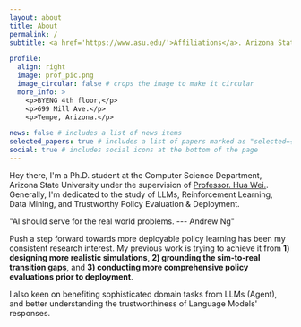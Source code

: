 ```yaml
---
layout: about
title: About
permalink: /
subtitle: <a href='https://www.asu.edu/'>Affiliations</a>. Arizona State University

profile:
  align: right
  image: prof_pic.png
  image_circular: false # crops the image to make it circular
  more_info: >
    <p>BYENG 4th floor,</p>
    <p>699 Mill Ave.</p>
    <p>Tempe, Arizona.</p>

news: false # includes a list of news items
selected_papers: true # includes a list of papers marked as "selected={true}"
social: true # includes social icons at the bottom of the page
---
```


Hey there, I'm a Ph.D. student at the Computer Science Department, Arizona State University under the supervision of [Professor. Hua Wei.](https://www.public.asu.edu/~hwei27/index.html). Generally, I'm dedicated to the study of LLMs, Reinforcement Learning, Data Mining, and Trustworthy Policy Evaluation & Deployment.

"AI should serve for the real world problems. --- Andrew Ng" <br>

Push a step forward towards more deployable policy learning has been my consistent research interest. My previous work is trying to achieve it from **1) designing more realistic simulations**, **2) grounding the sim-to-real transition gaps**, and **3) conducting more comprehensive policy evaluations prior to deployment**.

I also keen on benefiting sophisticated domain tasks from LLMs (Agent), and better understanding the trustworthiness of Language Models' responses.

<body>
  <div id="clustrmaps-container" style="width: 300px; height: 300px; overflow: hidden;">
    <script type="text/javascript" id="clustrmaps" src="//cdn.clustrmaps.com/map_v2.js?cl=ffffff&w=a&t=n&d=f7XCCDBy6e2xZcUt7nrq9L-5IhotWsRN7V4Tk1tpy7c&co=bfdbef"></script>
  </div>
</body>
